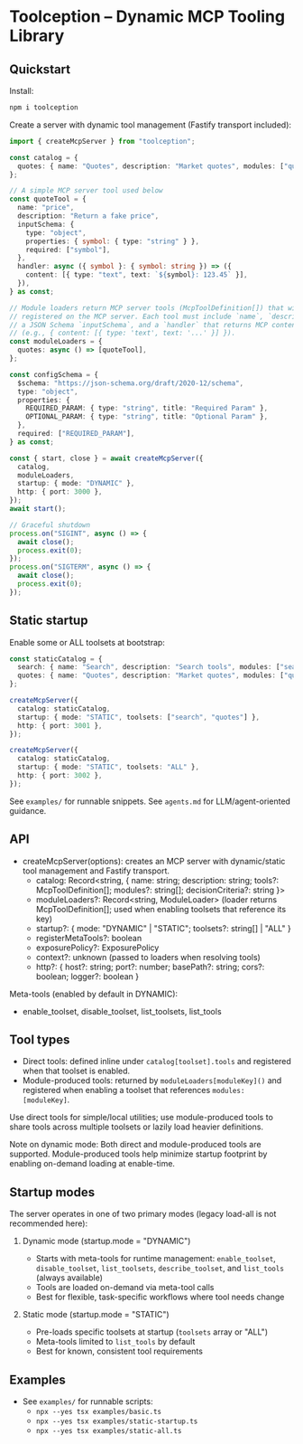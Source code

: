 # Toolception – Dynamic MCP Tooling Library

## Quickstart

Install:

```bash
npm i toolception
```

Create a server with dynamic tool management (Fastify transport included):

```ts
import { createMcpServer } from "toolception";

const catalog = {
  quotes: { name: "Quotes", description: "Market quotes", modules: ["quotes"] },
};

// A simple MCP server tool used below
const quoteTool = {
  name: "price",
  description: "Return a fake price",
  inputSchema: {
    type: "object",
    properties: { symbol: { type: "string" } },
    required: ["symbol"],
  },
  handler: async ({ symbol }: { symbol: string }) => ({
    content: [{ type: "text", text: `${symbol}: 123.45` }],
  }),
} as const;

// Module loaders return MCP server tools (McpToolDefinition[]) that will be
// registered on the MCP server. Each tool must include `name`, `description`,
// a JSON Schema `inputSchema`, and a `handler` that returns MCP content
// (e.g., { content: [{ type: 'text', text: '...' }] }).
const moduleLoaders = {
  quotes: async () => [quoteTool],
};

const configSchema = {
  $schema: "https://json-schema.org/draft/2020-12/schema",
  type: "object",
  properties: {
    REQUIRED_PARAM: { type: "string", title: "Required Param" },
    OPTIONAL_PARAM: { type: "string", title: "Optional Param" },
  },
  required: ["REQUIRED_PARAM"],
} as const;

const { start, close } = await createMcpServer({
  catalog,
  moduleLoaders,
  startup: { mode: "DYNAMIC" },
  http: { port: 3000 },
});
await start();

// Graceful shutdown
process.on("SIGINT", async () => {
  await close();
  process.exit(0);
});
process.on("SIGTERM", async () => {
  await close();
  process.exit(0);
});
```

## Static startup

Enable some or ALL toolsets at bootstrap:

```ts
const staticCatalog = {
  search: { name: "Search", description: "Search tools", modules: ["search"] },
  quotes: { name: "Quotes", description: "Market quotes", modules: ["quotes"] },
};

createMcpServer({
  catalog: staticCatalog,
  startup: { mode: "STATIC", toolsets: ["search", "quotes"] },
  http: { port: 3001 },
});

createMcpServer({
  catalog: staticCatalog,
  startup: { mode: "STATIC", toolsets: "ALL" },
  http: { port: 3002 },
});
```

See `examples/` for runnable snippets. See `agents.md` for LLM/agent-oriented guidance.

## API

- createMcpServer(options): creates an MCP server with dynamic/static tool management and Fastify transport.
  - catalog: Record<string, { name: string; description: string; tools?: McpToolDefinition[]; modules?: string[]; decisionCriteria?: string }>
  - moduleLoaders?: Record<string, ModuleLoader> (loader returns McpToolDefinition[]; used when enabling toolsets that reference its key)
  - startup?: { mode: "DYNAMIC" | "STATIC"; toolsets?: string[] | "ALL" }
  - registerMetaTools?: boolean
  - exposurePolicy?: ExposurePolicy
  - context?: unknown (passed to loaders when resolving tools)
  - http?: { host?: string; port?: number; basePath?: string; cors?: boolean; logger?: boolean }

Meta-tools (enabled by default in DYNAMIC):

- enable_toolset, disable_toolset, list_toolsets, list_tools

## Tool types

- Direct tools: defined inline under `catalog[toolset].tools` and registered when that toolset is enabled.
- Module-produced tools: returned by `moduleLoaders[moduleKey]()` and registered when enabling a toolset that references `modules: [moduleKey]`.

Use direct tools for simple/local utilities; use module-produced tools to share tools across multiple toolsets or lazily load heavier definitions.

Note on dynamic mode: Both direct and module-produced tools are supported. Module-produced tools help minimize startup footprint by enabling on-demand loading at enable-time.

## Startup modes

The server operates in one of two primary modes (legacy load-all is not recommended here):

1. Dynamic mode (startup.mode = "DYNAMIC")

   - Starts with meta-tools for runtime management: `enable_toolset`, `disable_toolset`, `list_toolsets`, `describe_toolset`, and `list_tools` (always available)
   - Tools are loaded on-demand via meta-tool calls
   - Best for flexible, task-specific workflows where tool needs change

2. Static mode (startup.mode = "STATIC")
   - Pre-loads specific toolsets at startup (`toolsets` array or "ALL")
   - Meta-tools limited to `list_tools` by default
   - Best for known, consistent tool requirements

## Examples

- See `examples/` for runnable scripts:
  - `npx --yes tsx examples/basic.ts`
  - `npx --yes tsx examples/static-startup.ts`
  - `npx --yes tsx examples/static-all.ts`
